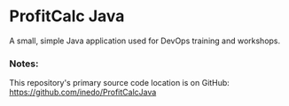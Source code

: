 # ProfitCalc Java

A small, simple Java application used for DevOps training and workshops.

### Notes:

This repository's primary source code location is on GitHub: https://github.com/inedo/ProfitCalcJava